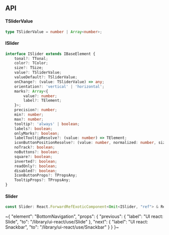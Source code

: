 

## API

#### TSliderValue

```ts
type TSliderValue = number | Array<number>;
```

#### ISlider

```ts
interface ISlider extends IBaseElement {
    tonal?: TTonal;
    color?: TColor;
    size?: TSize;
    value?: TSliderValue;
    valueDefault?: TSliderValue;
    onChange?: (value: TSliderValue) => any;
    orientation?: 'vertical' | 'horizontal';
    marks?: Array<{
        value?: number;
        label?: TElement;
    }>;
    precision?: number;
    min?: number;
    max?: number;
    tooltip?: 'always' | boolean;
    labels?: boolean;
    onlyMarks?: boolean;
    labelTooltipResolve?: (value: number) => TElement;
    iconButtonPositionResolve?: (value: number, normalized: number, size: TSize) => string;
    noTrack?: boolean;
    noButtons?: boolean;
    square?: boolean;
    inverted?: boolean;
    readOnly?: boolean;
    disabled?: boolean;
    IconButtonProps?: TPropsAny;
    TooltipProps?: TPropsAny;
}
```

#### Slider

```ts
const Slider: React.ForwardRefExoticComponent<Omit<ISlider, "ref"> & React.RefAttributes<unknown>>;
```


~{
  "element": "BottomNavigation",
  "props": {
    "previous": {
      "label": "UI react: Slide",
      "to": "/library/ui-react/use/Slide"
    },
    "next": {
      "label": "UI react: Snackbar",
      "to": "/library/ui-react/use/Snackbar"
    }
  }
}~
